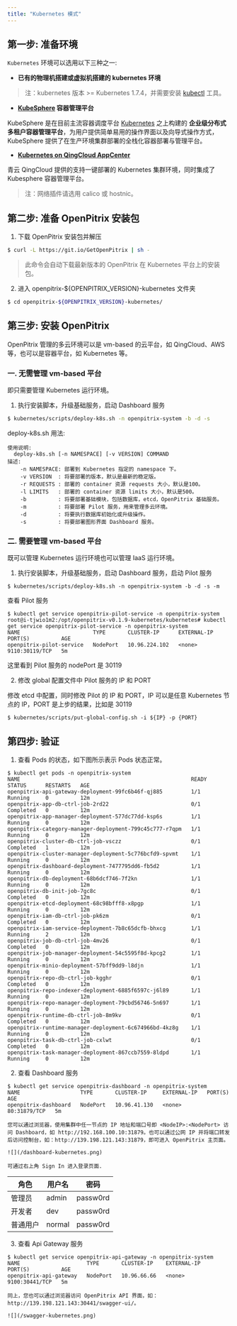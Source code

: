 ```yaml
---
title: "Kubernetes 模式"
---
```


## 第一步: 准备环境

`Kubernetes` 环境可以选用以下三种之一:

* **已有的物理机搭建或虚拟机搭建的 kubernetes 环境**
> 注：kubernetes 版本 >= Kubernetes 1.7.4，并需要安装 [kubectl](https://kubernetes.io/docs/tasks/tools/install-kubectl/) 工具。

* **[KubeSphere](https://kubesphere.io) 容器管理平台**

KubeSphere 是在目前主流容器调度平台 [Kubernetes](https://kubernetes.io) 之上构建的 **企业级分布式多租户容器管理平台**，为用户提供简单易用的操作界面以及向导式操作方式，KubeSphere 提供了在生产环境集群部署的全栈化容器部署与管理平台。

* **[Kubernetes on QingCloud AppCenter](https://docs.qingcloud.com/product/container/k8s)**

青云 QingCloud 提供的支持一键部署的 Kubernetes 集群环境，同时集成了 Kubesphere 容器管理平台。
> 注：网络插件请选用 calico 或 hostnic。

## 第二步: 准备 OpenPitrix 安装包

1. 下载 OpenPitrix 安装包并解压
```bash
$ curl -L https://git.io/GetOpenPitrix | sh -
```
> 此命令会自动下载最新版本的 OpenPitrix 在 Kubernetes 平台上的安装包。

2. 进入 openpitrix-${OPENPITRIX_VERSION}-kubernetes 文件夹
```bash
$ cd openpitrix-${OPENPITRIX_VERSION}-kubernetes/
```

## 第三步: 安装 OpenPitrix

OpenPitrix 管理的多云环境可以是 vm-based 的云平台，如 QingCloud、AWS 等，也可以是容器平台，如 Kubernetes 等。

### 一. 无需管理 vm-based 平台

即只需要管理 Kubernetes 运行环境。 

1. 执行安装脚本，升级基础服务，启动 Dashboard 服务

```bash
$ kubernetes/scripts/deploy-k8s.sh -n openpitrix-system -b -d -s
```

deploy-k8s.sh 用法: 

```
使用说明:
  deploy-k8s.sh [-n NAMESPACE] [-v VERSION] COMMAND
描述:
    -n NAMESPACE: 部署到 Kubernetes 指定的 namespace 下。
    -v VERSION  : 将要部署的版本，默认是最新的稳定版。
    -r REQUESTS : 部署的 container 资源 requests 大小，默认是100。
    -l LIMITS   : 部署的 container 资源 limits 大小，默认是500。
    -b          : 将要部署基础模块，包括数据库，etcd，OpenPitrix 基础服务。
    -m          : 将要部署 Pilot 服务，用来管理多云环境。
    -d          : 将要执行数据库初始化或升级操作。
    -s          : 将要部署图形界面 Dashboard 服务。
```

### 二. 需要管理 vm-based 平台

既可以管理 Kubernetes 运行环境也可以管理 IaaS 运行环境。

1. 执行安装脚本，升级基础服务，启动 Dashboard 服务，启动 Pilot 服务

```
$ kubernetes/scripts/deploy-k8s.sh -n openpitrix-system -b -d -s -m
```

查看 Pilot 服务

```
$ kubectl get service openpitrix-pilot-service -n openpitrix-system
root@i-tjwio1m2:/opt/openpitrix-v0.1.9-kubernetes/kubernetes# kubectl get service openpitrix-pilot-service -n openpitrix-system
NAME                       TYPE       CLUSTER-IP      EXTERNAL-IP   PORT(S)          AGE
openpitrix-pilot-service   NodePort   10.96.224.102   <none>        9110:30119/TCP   5m
```

这里看到 Pilot 服务的 nodePort 是 30119

2. 修改 global 配置文件中 Pilot 服务的 IP 和 PORT

修改 etcd 中配置，同时修改 Pilot 的 IP 和 PORT，IP 可以是任意 Kubernetes 节点的 IP，PORT 是上步的结果，比如是 30119

```
$ kubernetes/scripts/put-global-config.sh -i ${IP} -p {PORT}
```

## 第四步: 验证

1. 查看 Pods 的状态，如下图所示表示 Pods 状态正常。
```
$ kubectl get pods -n openpitrix-system
NAME                                                      READY     STATUS      RESTARTS   AGE
openpitrix-api-gateway-deployment-99fc6b46f-qj885         1/1       Running     0          12m
openpitrix-app-db-ctrl-job-2rd22                          0/1       Completed   0          12m
openpitrix-app-manager-deployment-577dc77dd-ksp6s         1/1       Running     0          12m
openpitrix-category-manager-deployment-799c45c777-r7qpm   1/1       Running     0          12m
openpitrix-cluster-db-ctrl-job-vsczz                      0/1       Completed   1          12m
openpitrix-cluster-manager-deployment-5c776bcfd9-spvmt    1/1       Running     0          12m
openpitrix-dashboard-deployment-7477795dd6-fb5d2          1/1       Running     0          12m
openpitrix-db-deployment-68b6dcf746-7f2kn                 1/1       Running     0          12m
openpitrix-db-init-job-7gc8c                              0/1       Completed   0          12m
openpitrix-etcd-deployment-68c98bfff8-x8pgp               1/1       Running     0          12m
openpitrix-iam-db-ctrl-job-pk6zm                          0/1       Completed   0          12m
openpitrix-iam-service-deployment-7b8c65dcfb-bhxcg        1/1       Running     2          12m
openpitrix-job-db-ctrl-job-4mv26                          0/1       Completed   0          12m
openpitrix-job-manager-deployment-54c5595f8d-kpcg2        1/1       Running     0          12m
openpitrix-minio-deployment-57bff9dd9-l8djn               1/1       Running     0          12m
openpitrix-repo-db-ctrl-job-kgghr                         0/1       Completed   0          12m
openpitrix-repo-indexer-deployment-6885f6597c-j6l89       1/1       Running     0          12m
openpitrix-repo-manager-deployment-79cbd56746-5n697       1/1       Running     0          12m
openpitrix-runtime-db-ctrl-job-8m9kv                      0/1       Completed   0          12m
openpitrix-runtime-manager-deployment-6c674966bd-4kz8g    1/1       Running     0          12m
openpitrix-task-db-ctrl-job-cxlwt                         0/1       Completed   0          12m
openpitrix-task-manager-deployment-867ccb7559-8ldpd       1/1       Running     0          12m
```

2. 查看 Dashboard 服务
```
$ kubectl get service openpitrix-dashboard -n openpitrix-system
NAME                   TYPE       CLUSTER-IP     EXTERNAL-IP   PORT(S)        AGE
openpitrix-dashboard   NodePort   10.96.41.130   <none>        80:31879/TCP   5m
```

    您可以通过浏览器，使用集群中任一节点的 IP 地址和端口号即 <NodeIP>:<NodePort> 访问 Dashboard，如 http://192.168.100.10:31879。也可以通过公网 IP 并将端口转发后访问控制台，如：http://139.198.121.143:31879，即可进入 OpenPitrix 主页面。

    ![](/dashboard-kubernetes.png)

    可通过右上角 Sign In 进入登录页面.

| 角色 |	用户名 |	密码 |
|-----|-----|-----|
| 管理员	| admin	| passw0rd | 
| 开发者	| dev| passw0rd | 
| 普通用户 | normal| passw0rd | 


3. 查看 Api Gateway 服务
```
$ kubectl get service openpitrix-api-gateway -n openpitrix-system
NAME                     TYPE       CLUSTER-IP    EXTERNAL-IP    PORT(S)          AGE
openpitrix-api-gateway   NodePort   10.96.66.66   <none>         9100:30441/TCP   5m
```

    同上，您也可以通过浏览器访问 OpenPitrix API 界面，如：http://139.198.121.143:30441/swagger-ui/。

    ![](/swagger-kubernetes.png)